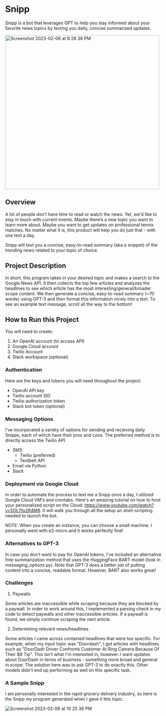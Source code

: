 # Snipp
Snipp is a bot that leverages GPT to help you stay informed about your favorite news topics by texting you daily, concise summarized updates.

<img width="497" alt="Screenshot 2023-02-06 at 8 28 36 PM" src="https://user-images.githubusercontent.com/110851085/217148742-2ec7ff89-5bdd-4c79-a155-22bb048fa2e6.png">

## Overview

A lot of people don’t have time to read or watch the news. Yet, we'd like to stay in touch with current events. Maybe there’s a new topic you want to learn more about. Maybe you want to get updates on professional tennis matches. No matter what it is, this product will help you do just that - with one text a day.

Snipp will text you a concise, easy-to-read summary (aka a snippet) of the trending news related to your topic of choice. 

## Project Description

In short, this program takes in your desired topic and makes a search to the Google News API. It then collects the top few articles and analyzes the headlines to see which article has the most interesting/general/broader scope content. We then generate a concise, easy-to-read summary (~70 words) using GPT-3 and then format this information nicely into a text. To see an example text message, scroll all the way to the bottom!

## How to Run this Project

You will need to create:
1. An OpenAI account (to access API)
2. Google Cloud account
3. Twilio Account
4. Slack workspace (optional)

### Authentication

Here are the keys and tokens you will need throughout the project:
- OpenAI API key
- Twilio account SID
- Twilio authorization token
- Slack bot token (optional)

### Messaging Options

I've incorporated a variety of options for sending and recieving daily Snipps, each of which have their pros and cons. The preferred method is to directly access the Twilio API.

- SMS
  - Twilio (preferred)
  - Textbelt API
- Email via Python
- Slack

### Deployment via Google Cloud

In order to automate the process to text me a Snipp once a day, I utilized Google Cloud VM's and crontabs. Here's an amazing tutorial on how to host your personalized script on the Cloud: https://www.youtube.com/watch?v=5OL7fu2R4M8. It will walk you through all the setup an shell-scripting needed to launch the bot.

NOTE: When you create an instance, you can choose a small machine. I personally went with e2-micro and it works perfectly fine!

### Alternatives to GPT-3

In case you don't want to pay for OpenAI tokens, I've included an alternative free summarization method that uses the HuggingFace BART model (look in messaging_options.py). Note that GPT-3 does a better job of putting content into a concise, readable format. However, BART also works great!

### Challenges

1. Paywalls

Some articles are inaccessible while scraping because they are blocked by a paywall. In order to work around this, I implemented a parsing check in my code to detect paywalls and other inaccessible articles. If a paywall is found, we simply continue scraping the next article.

2. Determining relevant news/headlines

Some articles I came across contained headlines that were too specific. For example, when my input topic was "Doordash", I got articles with headlines such as "DoorDash Driver Confronts Customer At Ring Camera Because Of Their $8 Tip". This isn't what I'm interested in, however. I want updates about DoorDash in terms of business - something more broad and general in scope. The solution here was to ask GPT-3 to do exactly this. Other models didn't end up performing as well on this specific task.

### A Sample Snipp

I am personally interested in the rapid grocery delivery industry, so here is the Snipp my program generated when I gave it this topic.

![Screenshot 2023-02-06 at 10 25 36 PM](https://user-images.githubusercontent.com/110851085/217165306-56e5aef8-f166-4cc3-98f9-3dd38e27afff.jpeg)
